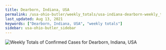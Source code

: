 ```yaml
---
title: Dearborn, Indiana, USA
permalink: /usa-ohio-butler/weekly_totals/usa-indiana-dearborn-weekly_totals.html
last_updated: Aug 13, 2021
keywords: ["Dearborn, Indiana, USA", "weekly totals"]
sidebar: usa-ohio-butler_sidebar
---
```


![Weekly Totals of Confirmed Cases for Dearborn, Indiana, USA](/covid_tracker/images/graphs/usa-indiana-dearborn-weekly_totals_graph.png)
